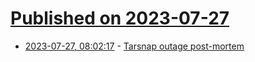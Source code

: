# [Published on 2023-07-27](index.md)

* [2023-07-27, 08:02:17](https://lobste.rs/s/nqlzfk/tarsnap_outage_post_mortem) - [Tarsnap outage post-mortem](https://mail.tarsnap.com/tarsnap-announce/msg00050.html)
